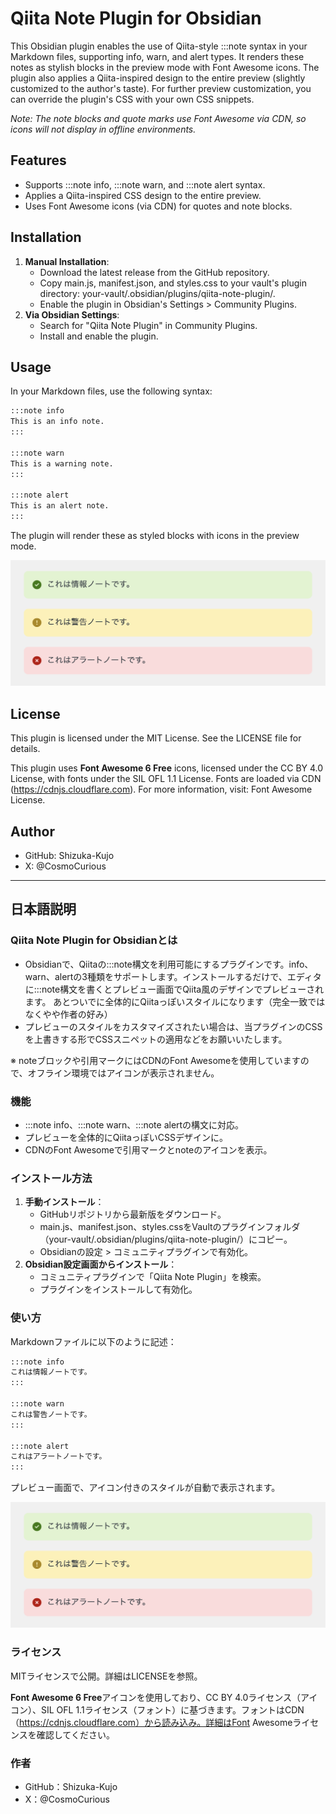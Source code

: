 # Qiita Note Plugin for Obsidian

This Obsidian plugin enables the use of Qiita-style :::note syntax in your Markdown files, supporting info, warn, and alert types. It renders these notes as stylish blocks in the preview mode with Font Awesome icons. The plugin also applies a Qiita-inspired design to the entire preview (slightly customized to the author's taste). For further preview customization, you can override the plugin's CSS with your own CSS snippets.

_Note: The note blocks and quote marks use Font Awesome via CDN, so icons will not display in offline environments._

## Features

- Supports :::note info, :::note warn, and :::note alert syntax.
- Applies a Qiita-inspired CSS design to the entire preview.
- Uses Font Awesome icons (via CDN) for quotes and note blocks.

## Installation

1. **Manual Installation**:
    - Download the latest release from the GitHub repository.
    - Copy main.js, manifest.json, and styles.css to your vault's plugin directory: your-vault/.obsidian/plugins/qiita-note-plugin/.
    - Enable the plugin in Obsidian's Settings > Community Plugins.
2. **Via Obsidian Settings**:
    - Search for "Qiita Note Plugin" in Community Plugins.
    - Install and enable the plugin.

## Usage

In your Markdown files, use the following syntax:

```markdown
:::note info
This is an info note.
:::

:::note warn
This is a warning note.
:::

:::note alert
This is an alert note.
:::
```

The plugin will render these as styled blocks with icons in the preview mode.

![Note](https://raw.githubusercontent.com/Shizuka-Kujo/Qiita-Note-Plugin-for-Obsidian/main/screenshots/screenshot_note.png)

## License

This plugin is licensed under the MIT License. See the LICENSE file for details.

This plugin uses **Font Awesome 6 Free** icons, licensed under the CC BY 4.0 License, with fonts under the SIL OFL 1.1 License. Fonts are loaded via CDN (https://cdnjs.cloudflare.com). For more information, visit: Font Awesome License.

## Author

- GitHub: Shizuka-Kujo
- X: @CosmoCurious

---

## 日本語説明

### Qiita Note Plugin for Obsidianとは

- Obsidianで、Qiitaの:::note構文を利用可能にするプラグインです。info、warn、alertの3種類をサポートします。インストールするだけで、エディタに:::note構文を書くとプレビュー画面でQiita風のデザインでプレビューされます。 あとついでに全体的にQiitaっぽいスタイルになります（完全一致ではなくやや作者の好み）
- プレビューのスタイルをカスタマイズされたい場合は、当プラグインのCSSを上書きする形でCSSスニペットの適用などをお願いいたします。

※ noteブロックや引用マークにはCDNのFont Awesomeを使用していますので、オフライン環境ではアイコンが表示されません。

### 機能

- :::note info、:::note warn、:::note alertの構文に対応。
- プレビューを全体的にQiitaっぽいCSSデザインに。
- CDNのFont Awesomeで引用マークとnoteのアイコンを表示。

### インストール方法

1. **手動インストール**：
    - GitHubリポジトリから最新版をダウンロード。
    - main.js、manifest.json、styles.cssをVaultのプラグインフォルダ（your-vault/.obsidian/plugins/qiita-note-plugin/）にコピー。
    - Obsidianの設定 > コミュニティプラグインで有効化。
2. **Obsidian設定画面からインストール**：
    - コミュニティプラグインで「Qiita Note Plugin」を検索。
    - プラグインをインストールして有効化。

### 使い方

Markdownファイルに以下のように記述：

```markdown
:::note info
これは情報ノートです。
:::

:::note warn
これは警告ノートです。
:::

:::note alert
これはアラートノートです。
:::
```

プレビュー画面で、アイコン付きのスタイルが自動で表示されます。

![ノート](https://raw.githubusercontent.com/Shizuka-Kujo/Qiita-Note-Plugin-for-Obsidian/main/screenshots/screenshot_note.png)

### ライセンス

MITライセンスで公開。詳細はLICENSEを参照。

**Font Awesome 6 Free**アイコンを使用しており、CC BY 4.0ライセンス（アイコン）、SIL OFL 1.1ライセンス（フォント）に基づきます。フォントはCDN（https://cdnjs.cloudflare.com）から読み込み。詳細はFont Awesomeライセンスを確認してください。

### 作者

- GitHub：Shizuka-Kujo
- X：@CosmoCurious